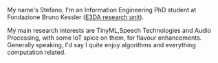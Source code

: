 My name's Stefano, I'm an Information Engineering PhD student at Fondazione Bruno Kessler ([E3DA research unit](https://e3da.fbk.eu/)). <br>

My main research interests are TinyML,Speech Technologies and Audio Processing, with some IoT spice on them, for flavour enhancements.
Generally speaking, I'd say I quite enjoy algorithms and everything computation related.

<!---
drchapman-17/drchapman-17 is a ✨ special ✨ repository because its `README.md` (this file) appears on your GitHub profile.
You can click the Preview link to take a look at your changes.
--->
